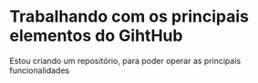 # Trabalhando com os principais elementos do GihtHub

Estou criando um repositório, para poder operar as principais funcionalidades  

